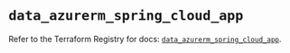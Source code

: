 # `data_azurerm_spring_cloud_app`

Refer to the Terraform Registry for docs: [`data_azurerm_spring_cloud_app`](https://registry.terraform.io/providers/hashicorp/azurerm/3.88.0/docs/data-sources/spring_cloud_app).
